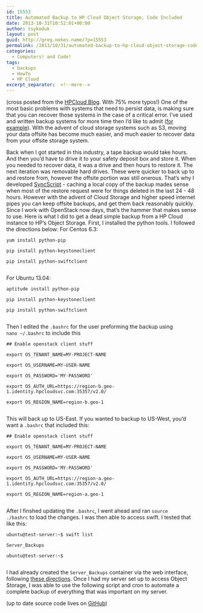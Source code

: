 ```yaml
---
id: 15553
title: Automated Backup to HP Cloud Object Storage, Code Included
date: 2013-10-31T10:52:01+00:00
author: tsykoduk
layout: post
guid: http://greg.nokes.name/?p=15553
permalink: /2013/10/31/automated-backup-to-hp-cloud-object-storage-code-included/
categories:
  - Computers! and Code!
tags:
  - backups
  - HowTo
  - HP Cloud
excerpt_separator:  <!--more-->
---
```

(cross posted from the <a href="http://www.hpcloud.com/blog/automated-backup-hp-cloud-object-storage-code-included">HPCloud Blog</a>. With 75% more typos!)
One of the most basic problems with systems that need to persist data, is making sure that you can recover those systems in the case of a critical error. I’ve used and written backup systems for more time then I’d like to admit (<a href="http://greg.nokes.name/2009/01/12/itunes-backups/">for example</a>). With the advent of cloud storage systems such as S3, moving your data offsite has become much easier, and much easier to recover data from your offsite storage system.

<!--more-->


Back when I got started in this industry, a tape backup would take hours. And then you’d have to drive it to your safety deposit box and store it. When you needed to recover data, it was a drive and then hours to restore it.
The next iteration was removable hard drives. These were quicker to back up to and restore from, however the offsite portion was still onerous. That’s why I developed <a href="http://greg.nokes.name/2008/04/18/syncscript/">SyncScript</a> - caching a local copy of the backup mades sense when most of the restore request were for things deleted in the last 24 - 48 hours.
However with the advent of Cloud Storage and higher speed internet pipes you can keep offsite backups, and get them back reasonably quickly. Since I work with OpenStack now days, that’s the hammer that makes sense to use.
Here is what I did to get a dead simple backup from a HP Cloud instance to HP’s Object Storage.
First, I installed the python tools. I followed the directions below:
For Centos 6.3:

<pre><code>yum install python-pip

pip install python-keystoneclient

pip install python-swiftclient

</code></pre>

For Ubuntu 13.04:

<pre><code>aptitude install python-pip

pip install python-keystoneclient

pip install python-swiftclient

</code></pre>

Then I edited the <code>.bashrc</code> for the user preforming the backup using <code>nano ~/.bashrc</code> to include this

<pre><code>## Enable openstack client stuff

export OS_TENANT_NAME=MY-PROJECT-NAME

export OS_USERNAME=MY-USER-NAME

export OS_PASSWORD='MY-PASSWORD'

export OS_AUTH_URL=https://region-b.geo-1.identity.hpcloudsvc.com:35357/v2.0/

export OS_REGION_NAME=region-b.geo-1

</code></pre>

This will back up to US-East. If you wanted to backup to US-West, you’d want a <code>.bashrc</code> that included this:

<pre><code>## Enable openstack client stuff

export OS_TENANT_NAME=MY-PROJECT-NAME

export OS_USERNAME=MY-USER-NAME

export OS_PASSWORD='MY-PASSWORD'

export OS_AUTH_URL=https://region-a.geo-1.identity.hpcloudsvc.com:35357/v2.0/

export OS_REGION_NAME=region-a.geo-1

</code></pre>

After I finshed updating the <code>.bashrc</code>, I went ahead and ran <code>source ./bashrc</code> to load the changes.
I was then able to access swift.
I tested that like this:

<pre><code>ubuntu@test-server:~$ swift list

Server_Backups

ubuntu@test-server:~$

</code></pre>

I had already created the <code>Server_Backups</code> container via the web interface, following <a href="https://community.hpcloud.com/article/uploading-file-your-container-using-management-console">these directions</a>.
Once I had my server set up to access Object Storage, I was able to use the following script and cron to automate a complete backup of everything that was important on my server.
<script src="https://gist.github.com/tsykoduk/eb35a67433d3a01499dd.js"></script>
(up to date source code lives on <a href="https://github.com/tsykoduk/random_tools/blob/master/swift_backup.sh">GitHub</a>)